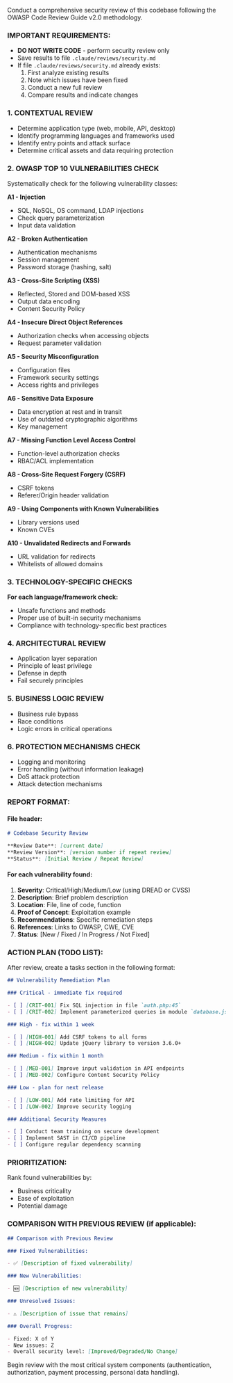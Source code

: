 Conduct a comprehensive security review of this codebase following the OWASP Code Review Guide v2.0 methodology.

### IMPORTANT REQUIREMENTS:

- **DO NOT WRITE CODE** - perform security review only
- Save results to file `.claude/reviews/security.md`
- If file `.claude/reviews/security.md` already exists:
  1. First analyze existing results
  2. Note which issues have been fixed
  3. Conduct a new full review
  4. Compare results and indicate changes

### 1. CONTEXTUAL REVIEW

- Determine application type (web, mobile, API, desktop)
- Identify programming languages and frameworks used
- Identify entry points and attack surface
- Determine critical assets and data requiring protection

### 2. OWASP TOP 10 VULNERABILITIES CHECK

Systematically check for the following vulnerability classes:

**A1 - Injection**

- SQL, NoSQL, OS command, LDAP injections
- Check query parameterization
- Input data validation

**A2 - Broken Authentication**

- Authentication mechanisms
- Session management
- Password storage (hashing, salt)

**A3 - Cross-Site Scripting (XSS)**

- Reflected, Stored and DOM-based XSS
- Output data encoding
- Content Security Policy

**A4 - Insecure Direct Object References**

- Authorization checks when accessing objects
- Request parameter validation

**A5 - Security Misconfiguration**

- Configuration files
- Framework security settings
- Access rights and privileges

**A6 - Sensitive Data Exposure**

- Data encryption at rest and in transit
- Use of outdated cryptographic algorithms
- Key management

**A7 - Missing Function Level Access Control**

- Function-level authorization checks
- RBAC/ACL implementation

**A8 - Cross-Site Request Forgery (CSRF)**

- CSRF tokens
- Referer/Origin header validation

**A9 - Using Components with Known Vulnerabilities**

- Library versions used
- Known CVEs

**A10 - Unvalidated Redirects and Forwards**

- URL validation for redirects
- Whitelists of allowed domains

### 3. TECHNOLOGY-SPECIFIC CHECKS

**For each language/framework check:**

- Unsafe functions and methods
- Proper use of built-in security mechanisms
- Compliance with technology-specific best practices

### 4. ARCHITECTURAL REVIEW

- Application layer separation
- Principle of least privilege
- Defense in depth
- Fail securely principles

### 5. BUSINESS LOGIC REVIEW

- Business rule bypass
- Race conditions
- Logic errors in critical operations

### 6. PROTECTION MECHANISMS CHECK

- Logging and monitoring
- Error handling (without information leakage)
- DoS attack protection
- Attack detection mechanisms

### REPORT FORMAT:

#### File header:

```markdown
# Codebase Security Review

**Review Date**: [current date]
**Review Version**: [version number if repeat review]
**Status**: [Initial Review / Repeat Review]
```

#### For each vulnerability found:

1. **Severity**: Critical/High/Medium/Low (using DREAD or CVSS)
2. **Description**: Brief problem description
3. **Location**: File, line of code, function
4. **Proof of Concept**: Exploitation example
5. **Recommendations**: Specific remediation steps
6. **References**: Links to OWASP, CWE, CVE
7. **Status**: [New / Fixed / In Progress / Not Fixed]

### ACTION PLAN (TODO LIST):

After review, create a tasks section in the following format:

```markdown
## Vulnerability Remediation Plan

### Critical - immediate fix required

- [ ] [CRIT-001] Fix SQL injection in file `auth.php:45`
- [ ] [CRIT-002] Implement parameterized queries in module `database.js`

### High - fix within 1 week

- [ ] [HIGH-001] Add CSRF tokens to all forms
- [ ] [HIGH-002] Update jQuery library to version 3.6.0+

### Medium - fix within 1 month

- [ ] [MED-001] Improve input validation in API endpoints
- [ ] [MED-002] Configure Content Security Policy

### Low - plan for next release

- [ ] [LOW-001] Add rate limiting for API
- [ ] [LOW-002] Improve security logging

### Additional Security Measures

- [ ] Conduct team training on secure development
- [ ] Implement SAST in CI/CD pipeline
- [ ] Configure regular dependency scanning
```

### PRIORITIZATION:

Rank found vulnerabilities by:

- Business criticality
- Ease of exploitation
- Potential damage

### COMPARISON WITH PREVIOUS REVIEW (if applicable):

```markdown
## Comparison with Previous Review

### Fixed Vulnerabilities:

- ✅ [Description of fixed vulnerability]

### New Vulnerabilities:

- 🆕 [Description of new vulnerability]

### Unresolved Issues:

- ⚠️ [Description of issue that remains]

### Overall Progress:

- Fixed: X of Y
- New issues: Z
- Overall security level: [Improved/Degraded/No Change]
```

Begin review with the most critical system components (authentication, authorization, payment processing, personal data handling).
